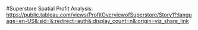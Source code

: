 #Superstore Spatial Profit Analysis:
https://public.tableau.com/views/ProfitOverviewofSuperstore/Story1?:language=en-US&:sid=&:redirect=auth&:display_count=n&:origin=viz_share_link
